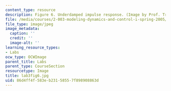 ```yaml
---
content_type: resource
description: Figure 6. Underdamped impulse response. (Image by Prof. Trumper.)
file: /media/courses/2-003-modeling-dynamics-and-control-i-spring-2005/86d4ff4f583eb23158557f898908863d_lab3fig6.jpg
file_type: image/jpeg
image_metadata:
  caption: ''
  credit: ''
  image-alt: ''
learning_resource_types:
- Labs
ocw_type: OCWImage
parent_title: Labs
parent_type: CourseSection
resourcetype: Image
title: lab3fig6.jpg
uid: 86d4ff4f-583e-b231-5855-7f898908863d
---
```

